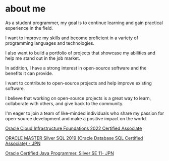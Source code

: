 # about me

As a student programmer, my goal is to continue learning and gain practical experience in the field.

I want to improve my skills and become proficient in a variety of programming languages and technologies. 

I also want to build a portfolio of projects that showcase my abilities and help me stand out in the job market.

In addition, I have a strong interest in open-source software and the benefits it can provide. 

I want to contribute to open-source projects and help improve existing software. 

I believe that working on open-source projects is a great way to learn, collaborate with others, and give back to the community. 

I'm eager to join a team of like-minded individuals who share my passion for open-source development and make a positive impact on the world.

[Oracle Cloud Infrastructure Foundations 2022 Certified Associate](https://catalog-education.oracle.com/pls/certview/sharebadge?id=83F9AF834EA261001F4BF5EC10D946C4BC0DEE17D2EFF4D5C2197D8057E6F03D)

[ORACLE MASTER Silver SQL 2019 (Oracle Database SQL Certified Associate) - JPN](https://catalog-education.oracle.com/pls/certview/sharebadge?id=C4B970B8D2CBA28AD6FEC31BFF6A3950E52E04DB79CF6C0E93761CEA227A4014)

[Oracle Certified Java Programmer, Silver SE 11- JPN](https://catalog-education.oracle.com/pls/certview/sharebadge?id=04C9D499787B76DB4ADFFA6916ADD87D5CEC61CD8A9805F6FC856E8DB2043BF9)
